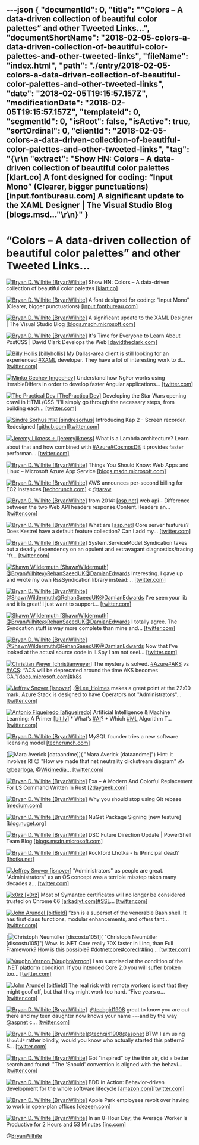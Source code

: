 ---json
{
  "documentId": 0,
  "title": "“Colors – A data-driven collection of beautiful color palettes” and other Tweeted Links…",
  "documentShortName": "2018-02-05-colors-a-data-driven-collection-of-beautiful-color-palettes-and-other-tweeted-links",
  "fileName": "index.html",
  "path": "./entry/2018-02-05-colors-a-data-driven-collection-of-beautiful-color-palettes-and-other-tweeted-links",
  "date": "2018-02-05T19:15:57.157Z",
  "modificationDate": "2018-02-05T19:15:57.157Z",
  "templateId": 0,
  "segmentId": 0,
  "isRoot": false,
  "isActive": true,
  "sortOrdinal": 0,
  "clientId": "2018-02-05-colors-a-data-driven-collection-of-beautiful-color-palettes-and-other-tweeted-links",
  "tag": "{\r\n  \"extract\": \"Show HN: Colors – A data-driven collection of beautiful color palettes [klart.co] A font designed for coding: “Input Mono” (Clearer, bigger punctuations) [input.fontbureau.com] A significant update to the XAML Designer | The Visual Studio Blog [blogs.msd...\"\r\n}"
}
---

# “Colors – A data-driven collection of beautiful color palettes” and other Tweeted Links…

[<img alt="Bryan D. Wilhite [BryanWilhite]" src="https://songhay.blob.core.windows.net/shared-social-twitter/BryanWilhite.jpeg">](http://t.co/UNdqV0Z1zz "Bryan D. Wilhite [BryanWilhite]") Show HN: Colors – A data-driven collection of beautiful color palettes [[klart.co]](https://klart.co/colors)

[<img alt="Bryan D. Wilhite [BryanWilhite]" src="https://songhay.blob.core.windows.net/shared-social-twitter/BryanWilhite.jpeg">](http://t.co/UNdqV0Z1zz "Bryan D. Wilhite [BryanWilhite]") A font designed for coding: “Input Mono” (Clearer, bigger punctuations) [[input.fontbureau.com]](http://input.fontbureau.com/info/)

[<img alt="Bryan D. Wilhite [BryanWilhite]" src="https://songhay.blob.core.windows.net/shared-social-twitter/BryanWilhite.jpeg">](http://t.co/UNdqV0Z1zz "Bryan D. Wilhite [BryanWilhite]") A significant update to the XAML Designer | The Visual Studio Blog [[blogs.msdn.microsoft.com]](https://blogs.msdn.microsoft.com/visualstudio/2017/09/11/a-significant-update-to-the-xaml-designer/)

[<img alt="Bryan D. Wilhite [BryanWilhite]" src="https://songhay.blob.core.windows.net/shared-social-twitter/BryanWilhite.jpeg">](http://t.co/UNdqV0Z1zz "Bryan D. Wilhite [BryanWilhite]") It's Time for Everyone to Learn About PostCSS | David Clark Develops the Web [[davidtheclark.com]](http://davidtheclark.com/its-time-for-everyone-to-learn-about-postcss/)

[<img alt="Billy Hollis [billyhollis]" src="https://songhay.blob.core.windows.net/shared-social-twitter/billyhollis.jpg">](https://t.co/LvJEYRzwk5 "Billy Hollis [billyhollis]") My Dallas-area client is still looking for an experienced [#XAML](http://twitter.com/search?q=%23XAML) developer. They have a lot of interesting work to d… [[twitter.com]](https://twitter.com/i/web/status/959545333519929344)

[<img alt="Minko Gechev [mgechev]" src="https://songhay.blob.core.windows.net/shared-social-twitter/mgechev.jpg">](https://t.co/7KvH8Bz1QN "Minko Gechev [mgechev]") Understand how NgFor works using IterableDiffers in order to develop faster Angular applications… [[twitter.com]](https://twitter.com/i/web/status/959279910429732864)

[<img alt="The Practical Dev [ThePracticalDev]" src="https://songhay.blob.core.windows.net/shared-social-twitter/ThePracticalDev.jpg">](https://t.co/lhcCPP1ReQ "The Practical Dev [ThePracticalDev]") Developing the Star Wars opening crawl in HTML/CSS "I'll simply go through the necessary steps, from building each… [[twitter.com]](https://twitter.com/i/web/status/959154935546990593)

[<img alt="Sindre Sorhus 🇹🇭 [sindresorhus]" src="https://songhay.blob.core.windows.net/shared-social-twitter/sindresorhus.jpg">](https://t.co/Po2lqJn4WW "Sindre Sorhus 🇹🇭 [sindresorhus]") Introducing Kap 2 - Screen recorder. Redesigned.[[github.com]](https://github.com/wulkano/kap/releases/tag/v2.0.0)[[twitter.com]](https://twitter.com/sindresorhus/status/959114595490148353/photo/1)

[<img alt="Jeremy Likness ⚡️ [jeremylikness]" src="https://songhay.blob.core.windows.net/shared-social-twitter/jeremylikness.jpg">](https://t.co/IbLCTBQJ41 "Jeremy Likness ⚡️ [jeremylikness]") What is a Lambda architecture? Learn about that and how combined with [#Azure](http://twitter.com/search?q=%23Azure)[#CosmosDB](http://twitter.com/search?q=%23CosmosDB) it provides faster performan… [[twitter.com]](https://twitter.com/i/web/status/959139392777605121)

[<img alt="Bryan D. Wilhite [BryanWilhite]" src="https://songhay.blob.core.windows.net/shared-social-twitter/BryanWilhite.jpeg">](http://t.co/UNdqV0Z1zz "Bryan D. Wilhite [BryanWilhite]") Things You Should Know: Web Apps and Linux – Microsoft Azure App Service [[blogs.msdn.microsoft.com]](https://blogs.msdn.microsoft.com/waws/2017/09/08/things-you-should-know-web-apps-and-linux/)

[<img alt="Bryan D. Wilhite [BryanWilhite]" src="https://songhay.blob.core.windows.net/shared-social-twitter/BryanWilhite.jpeg">](http://t.co/UNdqV0Z1zz "Bryan D. Wilhite [BryanWilhite]") AWS announces per-second billing for EC2 instances [[techcrunch.com]](https://techcrunch.com/2017/09/18/aws-announces-per-second-billing-for-ec2-instances/) « [@taraw](http://twitter.com/taraw)

[<img alt="Bryan D. Wilhite [BryanWilhite]" src="https://songhay.blob.core.windows.net/shared-social-twitter/BryanWilhite.jpeg">](http://t.co/UNdqV0Z1zz "Bryan D. Wilhite [BryanWilhite]") from 2014: [[asp.net]](http://asp.net) web api - Difference between the two Web API headers response.Content.Headers an… [[twitter.com]](https://twitter.com/i/web/status/954458545776447489)

[<img alt="Bryan D. Wilhite [BryanWilhite]" src="https://songhay.blob.core.windows.net/shared-social-twitter/BryanWilhite.jpeg">](http://t.co/UNdqV0Z1zz "Bryan D. Wilhite [BryanWilhite]") What are [[asp.net]](http://ASP.NET) Core server features? Does Kestrel have a default feature collection? Can I add my… [[twitter.com]](https://twitter.com/i/web/status/954447936921858049)

[<img alt="Bryan D. Wilhite [BryanWilhite]" src="https://songhay.blob.core.windows.net/shared-social-twitter/BryanWilhite.jpeg">](http://t.co/UNdqV0Z1zz "Bryan D. Wilhite [BryanWilhite]") System.ServiceModel.Syndication takes out a deadly dependency on an opulent and extravagant diagnostics/tracing "fr… [[twitter.com]](https://twitter.com/i/web/status/954080934772404224)

[<img alt="Shawn Wildermuth [ShawnWildermuth]" src="https://songhay.blob.core.windows.net/shared-social-twitter/ShawnWildermuth.jpg">](http://t.co/afPzPB8x56 "Shawn Wildermuth [ShawnWildermuth]")[@BryanWilhite](http://twitter.com/BryanWilhite)[@RehanSaeedUK](http://twitter.com/RehanSaeedUK)[@DamianEdwards](http://twitter.com/DamianEdwards) Interesting. I gave up and wrote my own RssSyndication library instead:… [[twitter.com]](https://twitter.com/i/web/status/954109061359955968)

[<img alt="Bryan D. Wilhite [BryanWilhite]" src="https://songhay.blob.core.windows.net/shared-social-twitter/BryanWilhite.jpeg">](http://t.co/UNdqV0Z1zz "Bryan D. Wilhite [BryanWilhite]")[@ShawnWildermuth](http://twitter.com/ShawnWildermuth)[@RehanSaeedUK](http://twitter.com/RehanSaeedUK)[@DamianEdwards](http://twitter.com/DamianEdwards) I've seen your lib and it is great! I just want to support… [[twitter.com]](https://twitter.com/i/web/status/954116193484390400)

[<img alt="Shawn Wildermuth [ShawnWildermuth]" src="https://songhay.blob.core.windows.net/shared-social-twitter/ShawnWildermuth.jpg">](http://t.co/afPzPB8x56 "Shawn Wildermuth [ShawnWildermuth]")[@BryanWilhite](http://twitter.com/BryanWilhite)[@RehanSaeedUK](http://twitter.com/RehanSaeedUK)[@DamianEdwards](http://twitter.com/DamianEdwards) I totally agree. The Syndcation stuff is way more complete than mine and… [[twitter.com]](https://twitter.com/i/web/status/954116981019602944)

[<img alt="Bryan D. Wilhite [BryanWilhite]" src="https://songhay.blob.core.windows.net/shared-social-twitter/BryanWilhite.jpeg">](http://t.co/UNdqV0Z1zz "Bryan D. Wilhite [BryanWilhite]")[@ShawnWildermuth](http://twitter.com/ShawnWildermuth)[@RehanSaeedUK](http://twitter.com/RehanSaeedUK)[@DamianEdwards](http://twitter.com/DamianEdwards) Now that I've looked at the actual source code in ILSpy I am not seei… [[twitter.com]](https://twitter.com/i/web/status/954127064277204992)

[<img alt="Christian Weyer [christianweyer]" src="https://songhay.blob.core.windows.net/shared-social-twitter/christianweyer.jpg">](https://t.co/I6jiRxfkNZ "Christian Weyer [christianweyer]") The mystery is solved. [#Azure](http://twitter.com/search?q=%23Azure)[#AKS](http://twitter.com/search?q=%23AKS) vs [#ACS](http://twitter.com/search?q=%23ACS): “ACS will be deprecated around the time AKS becomes GA.”[[docs.microsoft.com]](https://docs.microsoft.com/en-us/azure/aks/faq#when-will-acs-be-deprecated)[#k8s](http://twitter.com/search?q=%23k8s)

[<img alt="Jeffrey Snover [jsnover]" src="https://songhay.blob.core.windows.net/shared-social-twitter/jsnover.jpg">](https://t.co/QYHvGE7Gju "Jeffrey Snover [jsnover]") .[@Lee_Holmes](http://twitter.com/Lee_Holmes) makes a great point at the 22:00 mark. Azure Stack is designed to have Operators not "Administrators"… [[twitter.com]](https://twitter.com/i/web/status/959812671175516160)

[<img alt="Antonio Figueiredo [afigueiredo]" src="https://songhay.blob.core.windows.net/shared-social-twitter/afigueiredo.jpg">](https://t.co/EZGzdAD8RY "Antonio Figueiredo [afigueiredo]") Artificial Intelligence & Machine Learning: A Primer [[bit.ly]](http://bit.ly/AIantonio) * What’s [#AI](http://twitter.com/search?q=%23AI)? * Which [#ML](http://twitter.com/search?q=%23ML) Algorithm T… [[twitter.com]](https://twitter.com/i/web/status/953268750467391495)

[<img alt="Bryan D. Wilhite [BryanWilhite]" src="https://songhay.blob.core.windows.net/shared-social-twitter/BryanWilhite.jpeg">](http://t.co/UNdqV0Z1zz "Bryan D. Wilhite [BryanWilhite]") MySQL founder tries a new software licensing model [[techcrunch.com]](https://techcrunch.com/2016/08/19/mysql-founder-tries-a-new-software-licensing-model/?m=1)

[<img alt="Mara Averick [dataandme]" src="https://songhay.blob.core.windows.net/shared-social-twitter/dataandme.jpg">]( "Mara Averick [dataandme]") Hint: it involves R! 😉 "How we made that net neutrality clickstream diagram" ✍️ [@bearloga](http://twitter.com/bearloga), [@Wikimedia](http://twitter.com/Wikimedia)… [[twitter.com]](https://twitter.com/i/web/status/954413705420304387)

[<img alt="Bryan D. Wilhite [BryanWilhite]" src="https://songhay.blob.core.windows.net/shared-social-twitter/BryanWilhite.jpeg">](http://t.co/UNdqV0Z1zz "Bryan D. Wilhite [BryanWilhite]") Exa – A Modern And Colorful Replacement For LS Command Written In Rust [[2daygeek.com]](http://www.2daygeek.com/exa-a-modern-replacement-for-ls-command-linux/)

[<img alt="Bryan D. Wilhite [BryanWilhite]" src="https://songhay.blob.core.windows.net/shared-social-twitter/BryanWilhite.jpeg">](http://t.co/UNdqV0Z1zz "Bryan D. Wilhite [BryanWilhite]") Why you should stop using Git rebase [[medium.com]](https://medium.com/@fredrikmorken/why-you-should-stop-using-git-rebase-5552bee4fed1)

[<img alt="Bryan D. Wilhite [BryanWilhite]" src="https://songhay.blob.core.windows.net/shared-social-twitter/BryanWilhite.jpeg">](http://t.co/UNdqV0Z1zz "Bryan D. Wilhite [BryanWilhite]") NuGet Package Signing [new feature] [[blog.nuget.org]](https://blog.nuget.org/20170914/NuGet-Package-Signing.html)

[<img alt="Bryan D. Wilhite [BryanWilhite]" src="https://songhay.blob.core.windows.net/shared-social-twitter/BryanWilhite.jpeg">](http://t.co/UNdqV0Z1zz "Bryan D. Wilhite [BryanWilhite]") DSC Future Direction Update | PowerShell Team Blog [[blogs.msdn.microsoft.com]](https://blogs.msdn.microsoft.com/powershell/2017/09/12/dsc-future-direction-update/)

[<img alt="Bryan D. Wilhite [BryanWilhite]" src="https://songhay.blob.core.windows.net/shared-social-twitter/BryanWilhite.jpeg">](http://t.co/UNdqV0Z1zz "Bryan D. Wilhite [BryanWilhite]") Rockford Lhotka - Is IPrincipal dead? [[lhotka.net]](http://www.lhotka.net/weblog/IsIPrincipalDead.aspx)

[<img alt="Jeffrey Snover [jsnover]" src="https://songhay.blob.core.windows.net/shared-social-twitter/jsnover.jpg">](https://t.co/QYHvGE7Gju "Jeffrey Snover [jsnover]") "Administrators" as people are great. "Administrators" as an OS concept was a terrible misstep taken many decades a… [[twitter.com]](https://twitter.com/i/web/status/959814180923518976)

[<img alt="x0rz [x0rz]" src="https://songhay.blob.core.windows.net/shared-social-twitter/x0rz.jpg">](https://t.co/kXWHpfnvr3 "x0rz [x0rz]") Most of Symantec certificates will no longer be considered trusted on Chrome 66 [[arkadiyt.com]](https://arkadiyt.com/2018/02/04/quantifying-untrusted-symantec-certificates/)[#SSL](http://twitter.com/search?q=%23SSL)… [[twitter.com]](https://twitter.com/i/web/status/960492339671195649)

[<img alt="John Arundel [bitfield]" src="https://songhay.blob.core.windows.net/shared-social-twitter/bitfield.jpeg">](https://t.co/OfjPk1VNvq "John Arundel [bitfield]") “zsh is a superset of the venerable Bash shell. It has first class functions, modular enhancements, and offers fant… [[twitter.com]](https://twitter.com/i/web/status/959181320965578752)

[<img alt="Christoph Neumüller [discostu105]" src="https://songhay.blob.core.windows.net/shared-social-twitter/discostu105.jpg">]( "Christoph Neumüller [discostu105]") Wow. Is .NET Core really 70X faster in Linq, than Full Framework? How is this possible? [#dotnetcore](http://twitter.com/search?q=%23dotnetcore)[#coreclr](http://twitter.com/search?q=%23coreclr)[#linq](http://twitter.com/search?q=%23linq)… [[twitter.com]](https://twitter.com/i/web/status/960423216677380096)

[<img alt="Vaughn Vernon [VaughnVernon]" src="https://songhay.blob.core.windows.net/shared-social-twitter/VaughnVernon.jpg">](https://t.co/FxFh7WQDYs "Vaughn Vernon [VaughnVernon]") I am surprised at the condition of the .NET platform condition. If you intended Core 2.0 you will suffer broken too… [[twitter.com]](https://twitter.com/i/web/status/959174640978427904)

[<img alt="John Arundel [bitfield]" src="https://songhay.blob.core.windows.net/shared-social-twitter/bitfield.jpeg">](https://t.co/OfjPk1VNvq "John Arundel [bitfield]") The real risk with remote workers is not that they might goof off, but that they might work too hard. “Five years o… [[twitter.com]](https://twitter.com/i/web/status/959766174245556224)

[<img alt="Bryan D. Wilhite [BryanWilhite]" src="https://songhay.blob.core.windows.net/shared-social-twitter/BryanWilhite.jpeg">](http://t.co/UNdqV0Z1zz "Bryan D. Wilhite [BryanWilhite]") .[@techgirl1908](http://twitter.com/techgirl1908) great to know you are out there and my teen daughter now knows your name ---and by the way [@aspnet](http://twitter.com/aspnet) c… [[twitter.com]](https://twitter.com/i/web/status/953448984764231680)

[<img alt="Bryan D. Wilhite [BryanWilhite]" src="https://songhay.blob.core.windows.net/shared-social-twitter/BryanWilhite.jpeg">](http://t.co/UNdqV0Z1zz "Bryan D. Wilhite [BryanWilhite]")[@techgirl1908](http://twitter.com/techgirl1908)[@aspnet](http://twitter.com/aspnet) BTW: I am using `Should*` rather blindly, would you know who actually started this pattern? S… [[twitter.com]](https://twitter.com/i/web/status/953449481994817536)

[<img alt="Bryan D. Wilhite [BryanWilhite]" src="https://songhay.blob.core.windows.net/shared-social-twitter/BryanWilhite.jpeg">](http://t.co/UNdqV0Z1zz "Bryan D. Wilhite [BryanWilhite]") Got "inspired" by the thin air, did a better search and found: "The 'Should' convention is aligned with the behavi… [[twitter.com]](https://twitter.com/i/web/status/955327519732916224)

[<img alt="Bryan D. Wilhite [BryanWilhite]" src="https://songhay.blob.core.windows.net/shared-social-twitter/BryanWilhite.jpeg">](http://t.co/UNdqV0Z1zz "Bryan D. Wilhite [BryanWilhite]") BDD in Action: Behavior-driven development for the whole software lifecycle [[amazon.com]](https://www.amazon.com/BDD-Action-Behavior-driven-development-lifecycle/dp/161729165X?SubscriptionId=1SW6D7X6ZXXR92KVX0G2&tag=thekintespacec00&linkCode=xm2&camp=2025&creative=165953&creativeASIN=161729165X)[[twitter.com]](https://twitter.com/BryanWilhite/status/955540924288794624/photo/1)

[<img alt="Bryan D. Wilhite [BryanWilhite]" src="https://songhay.blob.core.windows.net/shared-social-twitter/BryanWilhite.jpeg">](http://t.co/UNdqV0Z1zz "Bryan D. Wilhite [BryanWilhite]") Apple Park employees revolt over having to work in open-plan offices [[dezeen.com]](https://www.dezeen.com/2017/08/10/apple-park-campus-employees-rebel-over-open-plan-offices-architecture-news/)

[<img alt="Bryan D. Wilhite [BryanWilhite]" src="https://songhay.blob.core.windows.net/shared-social-twitter/BryanWilhite.jpeg">](http://t.co/UNdqV0Z1zz "Bryan D. Wilhite [BryanWilhite]") In an 8-Hour Day, the Average Worker Is Productive for 2 Hours and 53 Minutes [[inc.com]](https://www.inc.com/melanie-curtin/in-an-8-hour-day-the-average-worker-is-productive-for-this-many-hours.html)

@[BryanWilhite](https://twitter.com/BryanWilhite)
